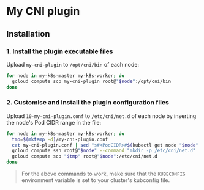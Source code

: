 # My CNI plugin

## Installation

### 1. Install the plugin executable files

Upload `my-cni-plugin` to `/opt/cni/bin` of each node:

```bash
for node in my-k8s-master my-k8s-worker; do
  gcloud compute scp my-cni-plugin root@"$node":/opt/cni/bin
done
```

### 2. Customise and install the plugin configuration files

Upload `10-my-cni-plugin.conf` to `/etc/cni/net.d` of each node by inserting the node's Pod CIDR range in the file:

```bash
for node in my-k8s-master my-k8s-worker; do
  tmp=$(mktemp -d)/my-cni-plugin.conf
  cat my-cni-plugin.conf | sed "s#<PodCIDR>#$(kubectl get node "$node" -o jsonpath='{.spec.podCIDR}')#" >"$tmp"
  gcloud compute ssh root@"$node" --command "mkdir -p /etc/cni/net.d"
  gcloud compute scp "$tmp" root@"$node":/etc/cni/net.d
done
```

> For the above commands to work, make sure that the `KUBECONFIG` environment variable is set to your cluster's kubconfig file.
